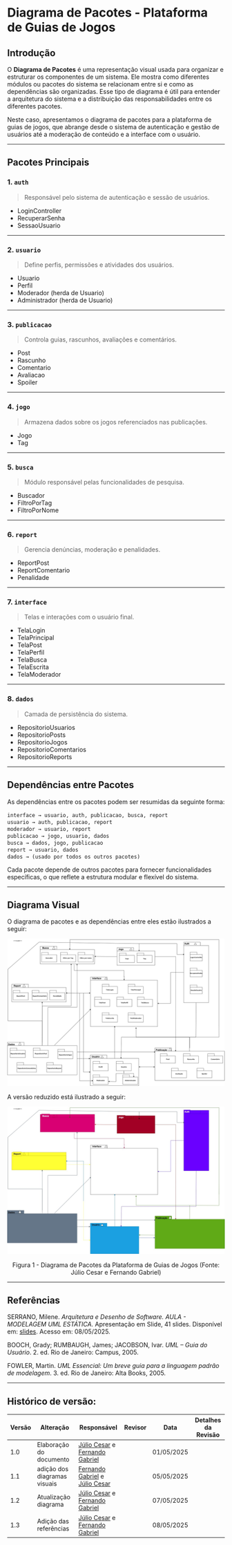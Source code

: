 
# Diagrama de Pacotes - Plataforma de Guias de Jogos

## Introdução

O **Diagrama de Pacotes** é uma representação visual usada para organizar e estruturar os componentes de um sistema. Ele mostra como diferentes módulos ou pacotes do sistema se relacionam entre si e como as dependências são organizadas. Esse tipo de diagrama é útil para entender a arquitetura do sistema e a distribuição das responsabilidades entre os diferentes pacotes.

Neste caso, apresentamos o diagrama de pacotes para a plataforma de guias de jogos, que abrange desde o sistema de autenticação e gestão de usuários até a moderação de conteúdo e a interface com o usuário.

---

## Pacotes Principais

### 1. `auth`
> Responsável pelo sistema de autenticação e sessão de usuários.
- LoginController
- RecuperarSenha
- SessaoUsuario

---

### 2. `usuario`
> Define perfis, permissões e atividades dos usuários.
- Usuario
- Perfil
- Moderador (herda de Usuario)
- Administrador (herda de Usuario)

---

### 3. `publicacao`
> Controla guias, rascunhos, avaliações e comentários.
- Post
- Rascunho
- Comentario
- Avaliacao
- Spoiler

---

### 4. `jogo`
> Armazena dados sobre os jogos referenciados nas publicações.
- Jogo
- Tag

---

### 5. `busca`
> Módulo responsável pelas funcionalidades de pesquisa.
- Buscador
- FiltroPorTag
- FiltroPorNome

---

### 6. `report`
> Gerencia denúncias, moderação e penalidades.
- ReportPost
- ReportComentario
- Penalidade

---

### 7. `interface`
> Telas e interações com o usuário final.
- TelaLogin
- TelaPrincipal
- TelaPost
- TelaPerfil
- TelaBusca
- TelaEscrita
- TelaModerador

---

### 8. `dados`
> Camada de persistência do sistema.
- RepositorioUsuarios
- RepositorioPosts
- RepositorioJogos
- RepositorioComentarios
- RepositorioReports

---

## Dependências entre Pacotes

As dependências entre os pacotes podem ser resumidas da seguinte forma:

```text
interface → usuario, auth, publicacao, busca, report
usuario → auth, publicacao, report
moderador → usuario, report
publicacao → jogo, usuario, dados
busca → dados, jogo, publicacao
report → usuario, dados
dados → (usado por todos os outros pacotes)
```

Cada pacote depende de outros pacotes para fornecer funcionalidades específicas, o que reflete a estrutura modular e flexível do sistema.

---

## Diagrama Visual

O diagrama de pacotes e as dependências entre eles estão ilustrados a seguir:

![Diagrama de Pacotes](../Imagens/diagrama_de_pacotes.jpeg)

A versão reduzido está ilustrado a seguir:

![Diagrama de Pacotes](../Imagens/diagrama_de_pacotes2.jpeg)


<center>
Figura 1 - Diagrama de Pacotes da Plataforma de Guias de Jogos (Fonte: Júlio Cesar e Fernando Gabriel)
</center>

---

## Referências

SERRANO, Milene. *Arquitetura e Desenho de Software. AULA - MODELAGEM UML ESTÁTICA.* Apresentação em Slide, 41 slides. Disponível em: [slides](https://aprender3.unb.br/pluginfile.php/3070937/mod_page/content/1/Arquitetura%20e%20Desenho%20de%20Software%20-%20Aula%20Modelagem%20UML%20Est%C3%A1tica%20-%20Profa.%20Milene.pdf). Acesso em: 08/05/2025.

BOOCH, Grady; RUMBAUGH, James; JACOBSON, Ivar. *UML – Guia do Usuário*. 2. ed. Rio de Janeiro: Campus, 2005.

FOWLER, Martin. *UML Essencial: Um breve guia para a linguagem padrão de modelagem*. 3. ed. Rio de Janeiro: Alta Books, 2005.

---

## Histórico de versão:

| Versão | Alteração                  | Responsável     | Revisor | Data       | Detalhes da Revisão |
| -      | -                          | -               | -       | -          | -                   |
| 1.0    | Elaboração do documento | [Júlio Cesar](https://github.com/Julio1099) e [Fernando Gabriel](https://github.com/show-dawn)| | 01/05/2025 | |
| 1.1    | adição dos diagramas visuais | [Fernando Gabriel](https://github.com/show-dawn) e [Júlio Cesar](https://github.com/Julio1099)| | 05/05/2025 | |
| 1.2    | Atualização diagrama | [Júlio Cesar](https://github.com/Julio1099) e [Fernando Gabriel](https://github.com/show-dawn) | | 07/05/2025 | |
 1.3    | Adição das referências | [Júlio Cesar](https://github.com/Julio1099) e [Fernando Gabriel](https://github.com/show-dawn) | | 08/05/2025 | |
